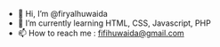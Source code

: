 - 👋 Hi, I’m @firyalhuwaida
- 🌱 I’m currently learning HTML, CSS, Javascript, PHP
- 📫 How to reach me : fifihuwaida@gmail.com


<!---
firyalhuwaida/firyalhuwaida is a ✨ special ✨ repository because its `README.md` (this file) appears on your GitHub profile.
You can click the Preview link to take a look at your changes.
--->
